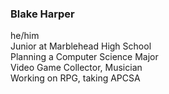 ### Blake Harper
he/him \
Junior at Marblehead High School \
Planning a Computer Science Major \
Video Game Collector, Musician \
Working on RPG, taking APCSA
